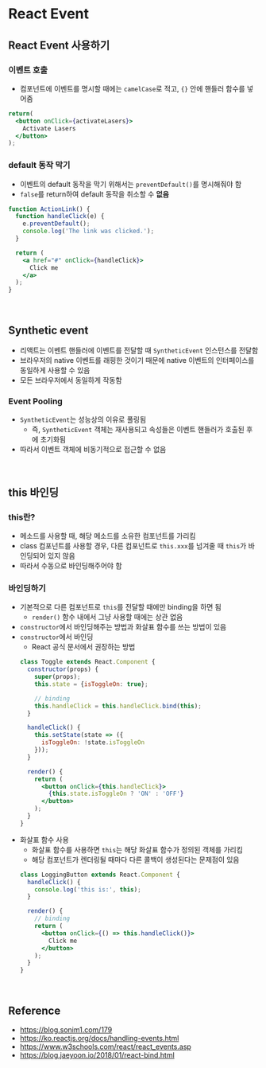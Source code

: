 # React Event
## React Event 사용하기
### 이벤트 호출
* 컴포넌트에 이벤트를 명시할 때에는 `camelCase`로 적고, `{}` 안에 핸들러 함수를 넣어줌
```jsx
return(
  <button onClick={activateLasers}>
    Activate Lasers
  </button>
);
```
### default 동작 막기
* 이벤트의 default 동작을 막기 위해서는 `preventDefault()`를 명시해줘야 함
* `false`를 return하여 default 동작을 취소할 수 **없음**
```jsx
function ActionLink() {
  function handleClick(e) {
    e.preventDefault();
    console.log('The link was clicked.');
  }

  return (
    <a href="#" onClick={handleClick}>
      Click me
    </a>
  );
}
```

<br>

## Synthetic event
* 리액트는 이벤트 핸들러에 이벤트를 전달할 때 `SyntheticEvent` 인스턴스를 전달함
* 브라우저의 native 이벤트를 래핑한 것이기 때문에 native 이벤트의 인터페이스를 동일하게 사용할 수 있음
* 모든 브라우저에서 동일하게 작동함
### Event Pooling
* `SyntheticEvent`는 성능상의 이유로 풀링됨
  * 즉, `SyntheticEvent` 객체는 재사용되고 속성들은 이벤트 핸들러가 호출된 후에 초기화됨
* 따라서 이벤트 객체에 비동기적으로 접근할 수 없음

<br>

## this 바인딩
### this란?
* 메소드를 사용할 때, 해당 메소드를 소유한 컴포넌트를 가리킴
* class 컴포넌트를 사용할 경우, 다른 컴포넌트로 `this.xxx`를 넘겨줄 때 `this`가 바인딩되어 있지 않음
* 따라서 수동으로 바인딩해주어야 함
### 바인딩하기
* 기본적으로 다른 컴포넌트로 `this`를 전달할 때에만 binding을 하면 됨
  * `render()` 함수 내에서 그냥 사용할 때에는 상관 없음
* `constructor`에서 바인딩해주는 방법과 화살표 함수를 쓰는 방법이 있음
* `constructor`에서 바인딩
  * React 공식 문서에서 권장하는 방법
  ```jsx
  class Toggle extends React.Component {
    constructor(props) {
      super(props);
      this.state = {isToggleOn: true};

      // binding
      this.handleClick = this.handleClick.bind(this);
    }

    handleClick() {
      this.setState(state => ({
        isToggleOn: !state.isToggleOn
      }));
    }

    render() {
      return (
        <button onClick={this.handleClick}>
          {this.state.isToggleOn ? 'ON' : 'OFF'}
        </button>
      );
    }
  }
  ```
* 화살표 함수 사용
  * 화살표 함수를 사용하면 `this`는 해당 화살표 함수가 정의된 객체를 가리킴
  * 해당 컴포넌트가 렌더링될 때마다 다른 콜백이 생성된다는 문제점이 있음
  ```jsx
  class LoggingButton extends React.Component {
    handleClick() {
      console.log('this is:', this);
    }

    render() {
      // binding
      return (
        <button onClick={() => this.handleClick()}>
          Click me
        </button>
      );
    }
  }
  ```

<br>

## Reference
* <https://blog.sonim1.com/179>
* <https://ko.reactjs.org/docs/handling-events.html>
* <https://www.w3schools.com/react/react_events.asp>
* <https://blog.jaeyoon.io/2018/01/react-bind.html>